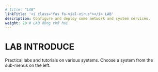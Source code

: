 ```yaml
---
# title: "LAB"
linkTitle: '<i class="fas fa-vial-virus"></i> LAB'
description: Configure and deploy some network and system services.
weight: 20 # LAB đứng thứ hai
---
```

# LAB INTRODUCE
Practical labs and tutorials on various systems. Choose a system from the sub-menus on the left.
